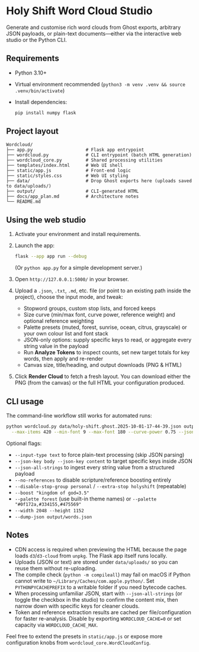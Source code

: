 # Holy Shift Word Cloud Studio

Generate and customise rich word clouds from Ghost exports, arbitrary JSON payloads, or plain-text documents—either via the interactive web studio or the Python CLI.

## Requirements

- Python 3.10+
- Virtual environment recommended (`python3 -m venv .venv && source .venv/bin/activate`)
- Install dependencies:

  ```bash
  pip install numpy flask
  ```

## Project layout

```
Wordcloud/
├── app.py                    # Flask app entrypoint
├── wordcloud.py              # CLI entrypoint (batch HTML generation)
├── wordcloud_core.py         # Shared processing utilities
├── templates/index.html      # Web UI shell
├── static/app.js             # Front-end logic
├── static/styles.css         # Web UI styling
├── data/                     # Drop Ghost exports here (uploads saved to data/uploads/)
├── output/                   # CLI-generated HTML
├── docs/app_plan.md          # Architecture notes
└── README.md
```

## Using the web studio

1. Activate your environment and install requirements.
2. Launch the app:

   ```bash
   flask --app app run --debug
   ```

   (Or `python app.py` for a simple development server.)

3. Open `http://127.0.0.1:5000/` in your browser.

4. Upload a `.json`, `.txt`, `.md`, etc. file (or point to an existing path inside the project), choose the input mode, and tweak:
   - Stopword groups, custom stop lists, and forced keeps
   - Size curve (min/max font, curve power, reference weight) and optional reference weighting
   - Palette presets (muted, forest, sunrise, ocean, citrus, grayscale) or your own colour list and font stack
   - JSON-only options: supply specific keys to read, or aggregate every string value in the payload
   - Run **Analyze Tokens** to inspect counts, set new target totals for key words, then apply and re-render
   - Canvas size, title/heading, and output downloads (PNG & HTML)

5. Click **Render Cloud** to fetch a fresh layout. You can download either the PNG (from the canvas) or the full HTML your configuration produced.

## CLI usage

The command-line workflow still works for automated runs:

```bash
python wordcloud.py data/holy-shift.ghost.2025-10-01-17-44-39.json output/holy_shift_wordcloud_portfolio_muted.html \
  --max-items 420 --min-font 9 --max-font 180 --curve-power 0.75 --json-key plaintext
```

Optional flags:

- `--input-type text` to force plain-text processing (skip JSON parsing)
- `--json-key body --json-key content` to target specific keys inside JSON
- `--json-all-strings` to ingest every string value from a structured payload
- `--no-references` to disable scripture/reference boosting entirely
- `--disable-stop-group personal` / `--extra-stop holyshift` (repeatable)
- `--boost "kingdom of god=3.5"`
- `--palette forest` (use built-in theme names) or `--palette "#0f172a,#334155,#475569"`
- `--width 2048 --height 1152`
- `--dump-json output/words.json`

## Notes

- CDN access is required when previewing the HTML because the page loads `d3`/`d3-cloud` from `unpkg`. The Flask app itself runs locally.
- Uploads (JSON or text) are stored under `data/uploads/` so you can reuse them without re-uploading.
- The compile check (`python -m compileall`) may fail on macOS if Python cannot write to `~/Library/Caches/com.apple.python/`. Set `PYTHONPYCACHEPREFIX` to a writable folder if you need bytecode caches.
- When processing unfamiliar JSON, start with `--json-all-strings` (or toggle the checkbox in the studio) to confirm the content mix, then narrow down with specific keys for cleaner clouds.
- Token and reference extraction results are cached per file/configuration for faster re-analysis. Disable by exporting `WORDCLOUD_CACHE=0` or set capacity via `WORDCLOUD_CACHE_MAX`.

Feel free to extend the presets in `static/app.js` or expose more configuration knobs from `wordcloud_core.WordCloudConfig`.
